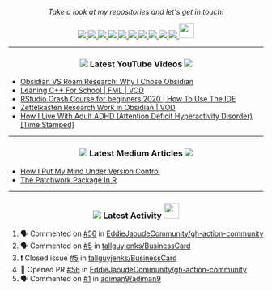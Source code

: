 <!-- Social Section -->
<p align="center">
  <i>Take a look at my repositories and let's get in touch!</i>

<p align="center">
  <a href= "https://github.com/tallguyjenks/">
    <img src="https://img.icons8.com/material-outlined/30/000000/source-code.png"/>
  </a>
  <a href= "https://www.linkedin.com/in/bryanjenks/">
    <img src="https://img.icons8.com/material-outlined/30/000000/linkedin.png"/>
  </a>
  <a href= "https://twitter.com/tallguyjenks">
    <img src="https://img.icons8.com/material-outlined/30/000000/twitter.png"/>
  </a>
  <a href= "https://www.bryanjenks.xyz">
    <img src="https://img.icons8.com/material-outlined/30/000000/geography.png"/>
  </a>
  <a href="https://www.buymeacoffee.com/tallguyjenks">
    <img src="https://img.icons8.com/material-outlined/30/000000/cafe.png"/>
  </a>
  <a href="https://www.youtube.com/c/BryanJenksTech">
    <img src="https://img.icons8.com/material-outlined/30/000000/youtube-play.png"/>
  </a>
  <a href="https://orcid.org/0000-0002-9604-3069">
    <img src="https://img.icons8.com/material-outlined/30/000000/camera-addon-identification.png"/>
  </a>
  <a href="https://github.com/tallguyjenks/CV/blob/master/CV.pdf">
    <img src="https://img.icons8.com/material-outlined/30/000000/parse-from-clipboard.png"/>
  </a>
  <a href="mailto:bryanjenks@protonmail.com">
    <img src="https://img.icons8.com/ios-glyphs/30/000000/physics.png"/>
  </a>
  <a href="https://medium.com/@tallguyjenks">
    <img src="https://img.icons8.com/ios-filled/30/000000/medium-new.png"/>
  </a>
  <a href="https://stackoverflow.com/users/12339658/tallguyjenks">
    <img src="https://cdn.jsdelivr.net/npm/simple-icons@3.0.1/icons/stackoverflow.svg" height="30px" width="30px" />
  </a>
  
</p>

---
  
<h3 align="center"><a href="https://www.youtube.com/c/BryanJenksTech"><img src="https://img.icons8.com/material-outlined/30/000000/youtube-play.png"/></a> Latest YouTube Videos <a href="https://www.youtube.com/c/BryanJenksTech"><img src="https://img.icons8.com/material-outlined/30/000000/youtube-play.png"/></a></h3>

<!-- YOUTUBE:START -->
- [Obsidian VS Roam Research: Why I Chose Obsidian](https://www.youtube.com/watch?v=S1zU-sA4u74)
- [Leaning C++ For School | FML | VOD](https://www.youtube.com/watch?v=ABLxBXeYy3s)
- [RStudio Crash Course for beginners 2020 | How To Use The IDE](https://www.youtube.com/watch?v=PXiY8muVUec)
- [Zettelkasten Research Work in Obsidian | VOD](https://www.youtube.com/watch?v=9hQ8ZdOOljg)
- [How I Live With Adult ADHD (Attention Deficit Hyperactivity Disorder) [Time Stamped]](https://www.youtube.com/watch?v=5uI3xymx4do)
<!-- YOUTUBE:END -->

---

<h3 align="center"><a href="https://medium.com/@tallguyjenks"><img src="https://img.icons8.com/ios-filled/30/000000/medium-new.png"/></a> Latest Medium Articles <a href="https://medium.com/@tallguyjenks"><img src="https://img.icons8.com/ios-filled/30/000000/medium-new.png"/></a></h3>


<!-- ARTICLES:START -->
- [How I Put My Mind Under Version Control](https://medium.com/analytics-vidhya/how-i-put-my-mind-under-version-control-24caea37b8a5?source=rss-32e452bd16bd------2)
- [The Patchwork Package In R](https://medium.com/analytics-vidhya/the-patchwork-package-in-r-9468e4a7cd29?source=rss-32e452bd16bd------2)
<!-- ARTICLES:END -->

---

<h3 align="center"><a href= "https://github.com/tallguyjenks/"><img src="https://img.icons8.com/material-outlined/30/000000/cafe.png"/></a> Latest Activity <a href= "https://github.com/tallguyjenks/"><img src="https://cdn.jsdelivr.net/npm/simple-icons@3.0.1/icons/stackoverflow.svg" height="30px" width="30px" /></a></h3>

<!--START_SECTION:activity-->
1. 🗣 Commented on [#56](https://github.com/EddieJaoudeCommunity/gh-action-community/issues/56) in [EddieJaoudeCommunity/gh-action-community](https://github.com/EddieJaoudeCommunity/gh-action-community)
2. 🗣 Commented on [#5](https://github.com/tallguyjenks/BusinessCard/issues/5) in [tallguyjenks/BusinessCard](https://github.com/tallguyjenks/BusinessCard)
3. ❗️ Closed issue [#5](https://github.com/tallguyjenks/BusinessCard/issues/5) in [tallguyjenks/BusinessCard](https://github.com/tallguyjenks/BusinessCard)
4. 💪 Opened PR [#56](https://github.com/EddieJaoudeCommunity/gh-action-community/pull/56) in [EddieJaoudeCommunity/gh-action-community](https://github.com/EddieJaoudeCommunity/gh-action-community)
5. 🗣 Commented on [#1](https://github.com/adiman9/adiman9/issues/1) in [adiman9/adiman9](https://github.com/adiman9/adiman9)
<!--END_SECTION:activity-->
